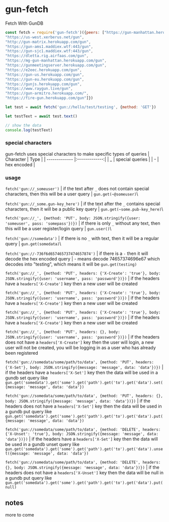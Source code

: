 # gun-fetch

Fetch With GunDB

```javascript
const fetch = require('gun-fetch')({peers: ["https://gun-manhattan.herokuapp.com/gun",
"https://us-west.xerberus.net/gun",
"http://gun-matrix.herokuapp.com/gun",
"https://gun-ams1.maddiex.wtf:443/gun",
"https://gun-sjc1.maddiex.wtf:443/gun",
"https://dletta.rig.airfaas.com/gun",
"https://mg-gun-manhattan.herokuapp.com/gun",
"https://gunmeetingserver.herokuapp.com/gun",
"https://e2eec.herokuapp.com/gun",
"https://gun-us.herokuapp.com/gun",
"https://gun-eu.herokuapp.com/gun",
"https://gunjs.herokuapp.com/gun",
"https://www.raygun.live/gun",
"https://gun-armitro.herokuapp.com/",
"https://fire-gun.herokuapp.com/gun"]})

let test = await fetch('gun://hello/test/testing', {method: 'GET'})

let testText = await test.text()

// show the data
console.log(testText)
```
### special characters
gun-fetch uses special characters to make specific types of queries
| Character        | Type           |
| ------------- |:-------------:|
| _ | special queries |
| - | hex encoded     |

### usage
`fetch('gun://_someuser')` | if the text after `_` does not contain special characters, then this will be a user query | `gun.get(~@someuser)`\

`fetch('gun://_some.gun-key_here')` | if the text after the `_` contains special characters, then it will be a public key query | `gun.get(~some.pub-key_here)`\

`fetch('gun://_', {method: 'PUT', body: JSON.stringify({user: 'someuser', pass: 'somepass'})})` | if there is only `_` without any text, then this will be a user register/login query | `gun.user()`\

`fetch('gun://somedata')` | if there is no `_` with text, then it will be a regular query | `gun.get(somedata)`\

`fetch('gun://-736f6d657465737474657874')` | if there is a `-` then it will decode the hex encoded query | - means decode 74657374696e67 which decodes into "testing", which means it will be `gun.get(testing)`

`fetch('gun://_', {method: 'PUT', headers: {'X-Create': 'true'}, body: JSON.stringify({user: 'username', pass: 'password'})})` | if the headers have a `headers['X-Create']` key then a new user will be created

`fetch('gun://_', {method: 'PUT', headers: {'X-Create': 'true'}, body: JSON.stringify({user: 'username', pass: 'password'})})` | if the headers have a `headers['X-Create']` key then a new user will be created

`fetch('gun://_', {method: 'PUT', headers: {'X-Create': 'true'}, body: JSON.stringify({user: 'username', pass: 'password'})})` | if the headers have a `headers['X-Create']` key then a new user will be created

`fetch('gun://_', {method: 'PUT', headers: {}, body: JSON.stringify({user: 'username', pass: 'password'})})` | if the headers does not have a `headers['X-Create']` key then the user will login, a new user will not be created, you will be logging in as a user who has already been registered

`fetch('gun://somedata/some/path/to/data', {method: 'PUT', headers: {'X-Set'}, body: JSON.stringify({message: 'message', data: 'data'})})` | if the headers have a `headers['X-Set']` key then the data will be used in a gundb set query like `gun.get('somedata').get('some').get('path').get('to').get('data').set({message: 'message', data: 'data'})`

`fetch('gun://somedata/some/path/to/data', {method: 'PUT', headers: {}, body: JSON.stringify({message: 'message', data: 'data'})})` | if the headers does not have a `headers['X-Set']` key then the data will be used in a gundb put query like `gun.get('somedata').get('some').get('path').get('to').get('data').put({message: 'message', data: 'data'})`

`fetch('gun://somedata/some/path/to/data', {method: 'DELETE', headers: {'X-Unset': 'true'}, body: JSON.stringify({message: 'message', data: 'data'})})` | if the headers have a `headers['X-Set']` key then the data will be used in a gundb unset query like `gun.get('somedata').get('some').get('path').get('to').get('data').unset({message: 'message', data: 'data'})`

`fetch('gun://somedata/some/path/to/data', {method: 'DELETE', headers: {}, body: JSON.stringify({message: 'message', data: 'data'})})` | if the headers does not have a `headers['X-Unset']` key then the data will be null in a gundb put query like `gun.get('somedata').get('some').get('path').get('to').get('data').put(null)`

## notes
more to come